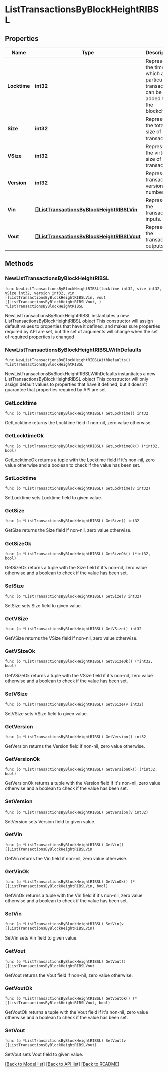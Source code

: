 # ListTransactionsByBlockHeightRIBSL

## Properties

Name | Type | Description | Notes
------------ | ------------- | ------------- | -------------
**Locktime** | **int32** | Represents the time at which a particular transaction can be added to the blockchain. | 
**Size** | **int32** | Represents the total size of this transaction. | 
**VSize** | **int32** | Represents the virtual size of this transaction. | 
**Version** | **int32** | Represents transaction version number. | 
**Vin** | [**[]ListTransactionsByBlockHeightRIBSLVin**](ListTransactionsByBlockHeightRIBSLVin.md) | Represents the transaction inputs. | 
**Vout** | [**[]ListTransactionsByBlockHeightRIBSLVout**](ListTransactionsByBlockHeightRIBSLVout.md) | Represents the transaction outputs. | 

## Methods

### NewListTransactionsByBlockHeightRIBSL

`func NewListTransactionsByBlockHeightRIBSL(locktime int32, size int32, vSize int32, version int32, vin []ListTransactionsByBlockHeightRIBSLVin, vout []ListTransactionsByBlockHeightRIBSLVout, ) *ListTransactionsByBlockHeightRIBSL`

NewListTransactionsByBlockHeightRIBSL instantiates a new ListTransactionsByBlockHeightRIBSL object
This constructor will assign default values to properties that have it defined,
and makes sure properties required by API are set, but the set of arguments
will change when the set of required properties is changed

### NewListTransactionsByBlockHeightRIBSLWithDefaults

`func NewListTransactionsByBlockHeightRIBSLWithDefaults() *ListTransactionsByBlockHeightRIBSL`

NewListTransactionsByBlockHeightRIBSLWithDefaults instantiates a new ListTransactionsByBlockHeightRIBSL object
This constructor will only assign default values to properties that have it defined,
but it doesn't guarantee that properties required by API are set

### GetLocktime

`func (o *ListTransactionsByBlockHeightRIBSL) GetLocktime() int32`

GetLocktime returns the Locktime field if non-nil, zero value otherwise.

### GetLocktimeOk

`func (o *ListTransactionsByBlockHeightRIBSL) GetLocktimeOk() (*int32, bool)`

GetLocktimeOk returns a tuple with the Locktime field if it's non-nil, zero value otherwise
and a boolean to check if the value has been set.

### SetLocktime

`func (o *ListTransactionsByBlockHeightRIBSL) SetLocktime(v int32)`

SetLocktime sets Locktime field to given value.


### GetSize

`func (o *ListTransactionsByBlockHeightRIBSL) GetSize() int32`

GetSize returns the Size field if non-nil, zero value otherwise.

### GetSizeOk

`func (o *ListTransactionsByBlockHeightRIBSL) GetSizeOk() (*int32, bool)`

GetSizeOk returns a tuple with the Size field if it's non-nil, zero value otherwise
and a boolean to check if the value has been set.

### SetSize

`func (o *ListTransactionsByBlockHeightRIBSL) SetSize(v int32)`

SetSize sets Size field to given value.


### GetVSize

`func (o *ListTransactionsByBlockHeightRIBSL) GetVSize() int32`

GetVSize returns the VSize field if non-nil, zero value otherwise.

### GetVSizeOk

`func (o *ListTransactionsByBlockHeightRIBSL) GetVSizeOk() (*int32, bool)`

GetVSizeOk returns a tuple with the VSize field if it's non-nil, zero value otherwise
and a boolean to check if the value has been set.

### SetVSize

`func (o *ListTransactionsByBlockHeightRIBSL) SetVSize(v int32)`

SetVSize sets VSize field to given value.


### GetVersion

`func (o *ListTransactionsByBlockHeightRIBSL) GetVersion() int32`

GetVersion returns the Version field if non-nil, zero value otherwise.

### GetVersionOk

`func (o *ListTransactionsByBlockHeightRIBSL) GetVersionOk() (*int32, bool)`

GetVersionOk returns a tuple with the Version field if it's non-nil, zero value otherwise
and a boolean to check if the value has been set.

### SetVersion

`func (o *ListTransactionsByBlockHeightRIBSL) SetVersion(v int32)`

SetVersion sets Version field to given value.


### GetVin

`func (o *ListTransactionsByBlockHeightRIBSL) GetVin() []ListTransactionsByBlockHeightRIBSLVin`

GetVin returns the Vin field if non-nil, zero value otherwise.

### GetVinOk

`func (o *ListTransactionsByBlockHeightRIBSL) GetVinOk() (*[]ListTransactionsByBlockHeightRIBSLVin, bool)`

GetVinOk returns a tuple with the Vin field if it's non-nil, zero value otherwise
and a boolean to check if the value has been set.

### SetVin

`func (o *ListTransactionsByBlockHeightRIBSL) SetVin(v []ListTransactionsByBlockHeightRIBSLVin)`

SetVin sets Vin field to given value.


### GetVout

`func (o *ListTransactionsByBlockHeightRIBSL) GetVout() []ListTransactionsByBlockHeightRIBSLVout`

GetVout returns the Vout field if non-nil, zero value otherwise.

### GetVoutOk

`func (o *ListTransactionsByBlockHeightRIBSL) GetVoutOk() (*[]ListTransactionsByBlockHeightRIBSLVout, bool)`

GetVoutOk returns a tuple with the Vout field if it's non-nil, zero value otherwise
and a boolean to check if the value has been set.

### SetVout

`func (o *ListTransactionsByBlockHeightRIBSL) SetVout(v []ListTransactionsByBlockHeightRIBSLVout)`

SetVout sets Vout field to given value.



[[Back to Model list]](../README.md#documentation-for-models) [[Back to API list]](../README.md#documentation-for-api-endpoints) [[Back to README]](../README.md)


